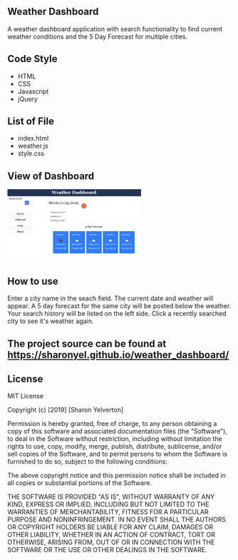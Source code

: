 Weather Dashboard
---
A weather dashboard application with search functionality to find current weather conditions and the 5 Day Forecast for multiple cities.

Code Style
---
* HTML
* CSS
* Javascript
* jQuery

List of File
---
* index.html
* weather.js
* style.css

View of Dashboard
---

<img src="assets/images/SS1.png" width=300>
 
How to use
---
Enter a city name in the seach field.  The current date and weather will appear.  A 5 day forecast for the same city will be posted below the weather.  Your search history will be listed on the left side.  Click a recently searched city to see it's weather again.

The project source can be found at  https://sharonyel.github.io/weather_dashboard/
---

License
---
MIT License

Copyright (c) [2019] [Sharon Yelverton]

Permission is hereby granted, free of charge, to any person obtaining a copy of this software and associated documentation files (the "Software"), to deal in the Software without restriction, including without limitation the rights to use, copy, modify, merge, publish, distribute, sublicense, and/or sell copies of the Software, and to permit persons to whom the Software is furnished to do so, subject to the following conditions:

The above copyright notice and this permission notice shall be included in all copies or substantial portions of the Software.

THE SOFTWARE IS PROVIDED "AS IS", WITHOUT WARRANTY OF ANY KIND, EXPRESS OR IMPLIED, INCLUDING BUT NOT LIMITED TO THE WARRANTIES OF MERCHANTABILITY, FITNESS FOR A PARTICULAR PURPOSE AND NONINFRINGEMENT. IN NO EVENT SHALL THE AUTHORS OR COPYRIGHT HOLDERS BE LIABLE FOR ANY CLAIM, DAMAGES OR OTHER LIABILITY, WHETHER IN AN ACTION OF CONTRACT, TORT OR OTHERWISE, ARISING FROM, OUT OF OR IN CONNECTION WITH THE SOFTWARE OR THE USE OR OTHER DEALINGS IN THE SOFTWARE.
